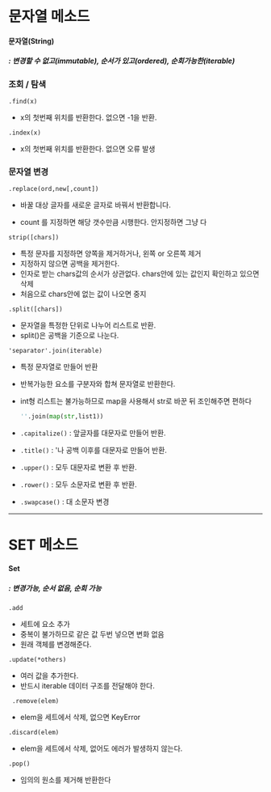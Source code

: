 # 문자열 메소드

#### 문자열(String)

#####  : 변경할 수 없고(immutable), 순서가 있고(ordered), 순회가능한(iterable)



### 조회 / 탐색

`.find(x)`

- x의 첫번째 위치를 반환한다. 없으면 -1을 반환.



`.index(x)`

- x의 첫번째 위치를 반환한다. 없으면 오류 발생



### 문자열 변경

`.replace(ord,new[,count])`

- 바꿀 대상 글자를 새로운 글자로 바꿔서 반환합니다.

- count 를 지정하면 해당 갯수만큼 시행한다. 안지정하면 그냥 다

`strip([chars])`

- 특정 문자를 지정하면 양쪽을 제거하거나, 왼쪽 or 오른쪽 제거
- 지정하지 않으면 공백을 제거한다.
- 인자로 받는 chars값의 순서가 상관없다. chars안에 있는 값인지 확인하고 있으면 삭제
- 처음으로 chars안에 없는 값이 나오면 중지

`.split([chars])`

- 문자열을 특정한 단위로 나누어 리스트로 반환.
- split()은 공백을 기준으로 나눈다.

`'separator'.join(iterable)`

- 특정 문자열로 만들어 반환

- 반복가능한 요소를 구분자와 합쳐 문자열로 반환한다.

- int형 리스트는 불가능하므로 map을 사용해서 str로 바꾼 뒤 조인해주면 편하다

  ```python
  ''.join(map(str,list1))
  ```



- `.capitalize()` : 앞글자를 대문자로 만들어 반환.

- `.title()` : '나 공백 이후를 대문자로 만들어 반환.

- `.upper()` : 모두 대문자로 변환 후 반환.

- `.rower()` : 모두 소문자로 변환 후 반환.

- `.swapcase()` : 대 소문자 변경

  

---

# SET 메소드

#### Set 

##### : 변경가능, 순서 없음, 순회 가능

`.add`

- 세트에 요소 추가
- 중복이 불가하므로 같은 값 두번 넣으면 변화 없음
- 원래 객체를 변경해준다.

`.update(*others)`

- 여러 값을 추가한다.
- 반드시 iterable 데이터 구조를 전달해야 한다.

` .remove(elem)`

- elem을 세트에서 삭제, 없으면 KeyError

`.discard(elem)`

- elem을 세트에서 삭제, 없어도 에러가 발생하지 않는다.

`.pop()`

- 임의의 원소를 제거해 반환한다



